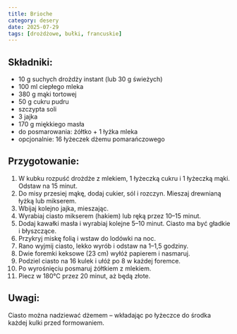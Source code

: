 ```yaml
---
title: Brioche
category: desery
date: 2025-07-29
tags: [drożdżowe, bułki, francuskie]
---
```


## Składniki:
- 10 g suchych drożdży instant (lub 30 g świeżych)
- 100 ml ciepłego mleka
- 380 g mąki tortowej
- 50 g cukru pudru
- szczypta soli
- 3 jajka
- 170 g miękkiego masła
- do posmarowania: żółtko + 1 łyżka mleka
- opcjonalnie: 16 łyżeczek dżemu pomarańczowego

## Przygotowanie:
1. W kubku rozpuść drożdże z mlekiem, 1 łyżeczką cukru i 1 łyżeczką mąki. Odstaw na 15 minut.
2. Do misy przesiej mąkę, dodaj cukier, sól i rozczyn. Mieszaj drewnianą łyżką lub mikserem.
3. Wbijaj kolejno jajka, mieszając.
4. Wyrabiaj ciasto mikserem (hakiem) lub ręką przez 10–15 minut.
5. Dodaj kawałki masła i wyrabiaj kolejne 5–10 minut. Ciasto ma być gładkie i błyszczące.
6. Przykryj miskę folią i wstaw do lodówki na noc.
7. Rano wyjmij ciasto, lekko wyrób i odstaw na 1–1,5 godziny.
8. Dwie foremki keksowe (23 cm) wyłóż papierem i nasmaruj.
9. Podziel ciasto na 16 kulek i ułóż po 8 w każdej foremce.
10. Po wyrośnięciu posmaruj żółtkiem z mlekiem.
11. Piecz w 180°C przez 20 minut, aż będą złote.

## Uwagi:
Ciasto można nadziewać dżemem – wkładając po łyżeczce do środka każdej kulki przed formowaniem.
